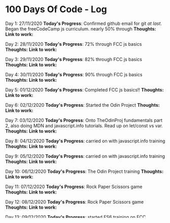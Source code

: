 # 100 Days Of Code - Log

Day 1: 27/11/2020
**Today's Progress**: Confirmed github email for git _at last_. Began the freeCodeCamp js curriculum. nearly 50% through
**Thoughts:**
**Link to work:**

Day 2: 28/11/2020
**Today's Progress**: 72% through FCC js basics
**Thoughts:**
**Link to work:**

Day 3: 29/11/2020
**Today's Progress**: 82% through FCC js basics
**Thoughts:**
**Link to work:**

Day 4: 30/11/2020
**Today's Progress**: 90% through FCC js basics
**Thoughts:**
**Link to work:**

Day 5: 01/12/2020
**Today's Progress**: Completed FCC js basics!!
**Thoughts:**
**Link to work:**

Day 6: 02/12/2020
**Today's Progress**: Started the Odin Project
**Thoughts:**
**Link to work:**

Day 7: 03/12/2020
**Today's Progress**: Onto TheOdinProj fundamentals part 2, also doing MDN and javascript.info tutorials. Read up on let/const vs var.
**Thoughts:**
**Link to work:**

Day 8: 04/12/2020
**Today's Progress**: carried on with javascript.info training
**Thoughts:**
**Link to work:**

Day 9: 05/12/2020
**Today's Progress**: carried on with javascript.info training
**Thoughts:**
**Link to work:**

Day 10: 06/12/2020
**Today's Progress**: The Odin Project training
**Thoughts:**
**Link to work:**

Day 11: 07/12/2020
**Today's Progress**: Rock Paper Scissors game
**Thoughts:**
**Link to work:**

Day 12: 08/12/2020
**Today's Progress**: Rock Paper Scissors game
**Thoughts:**
**Link to work:**

Day 13: 09/12/2020
**Today's Progress**: started ES6 training on FCC.
**Thoughts:**
**Link to work:**

Day 14: 10/12/2020
**Today's Progress**:Added html/css to game logic of rock paper scissors
**Thoughts:**
**Link to work:**

Day 15: 11/12/2020
**Today's Progress**: 25% of ES6 training completed on FCC.
**Thoughts:**
**Link to work:**

Day 16: 12/12/2020
**Today's Progress**: 52% of ES6 training completed on FCC.
**Thoughts:**
**Link to work:**

Day 17: 13/12/2020
**Today's Progress**: n/a
**Thoughts:**
**Link to work:**

Day 18: 14/12/2020
**Today's Progress**: 63% of ES6 training completed on FCC.
**Thoughts:**
**Link to work:**

Day 19: 15/12/2020
**Today's Progress**: 100% of ES6 Training completed on FCC.
**Thoughts:**
**Link to work:**

Day 20: 16/12/2020
**Today's Progress**: The Odin Project foundations training, installed Jasmine for test driven dev.
**Thoughts:**
**Link to work:**

Day 21: 17/12/2020
**Today's Progress**: The Odin Project js exercises - repeat string, reverse string, calculator.
**Thoughts:**
**Link to work:**

Day 22: 18/12/2020
**Today's Progress**: The Odin Project js exercises - fibonacci, findTheOldest.
**Thoughts:**
**Link to work:**

Day 23: 19/12/2020
**Today's Progress**: The Odin Project js exercises - getTheTitles, helloWorld.
**Thoughts:**
**Link to work:**

Day 24: 20/12/2020
**Today's Progress**: The Odin Project js exercises - leapYears, palindromes.
**Thoughts:**
**Link to work:**

n/a very ill from 21-31/12/2020.

Day 25: 1/1/2021
**Today's Progress**: Read through the React Handbook on Free Code Camp.
**Thoughts:**
**Link to work:**

Day 26: 2/1/2021
**Today's Progress**: Setting up react create-react-app for Manuscript Meme generator
**Thoughts:**
**Link to work:**

Day 27: 3/1/2021
**Today's Progress**: Manuscript Meme generator
**Thoughts:**
**Link to work:**

Day 28: 4/1/2021
**Today's Progress**: Manuscript Meme generator
**Thoughts:**
**Link to work:**

Day 29: 5/1/2021
**Today's Progress**: Break reading up on React/js for Manuscript Meme generator
**Thoughts:**
**Link to work:**

Day 30: 6/1/2021
**Today's Progress**: Manuscript Meme generator
**Thoughts:**
**Link to work:**

Day 31: 7/1/2021
**Today's Progress**: Manuscript Meme generator
**Thoughts:**
**Link to work:**

Day 32: 8/1/2021
**Today's Progress**: Manuscript Meme generator
**Thoughts:**
**Link to work:**

Day 33: 9/1/2021
**Today's Progress**: Manuscript Meme generator
**Thoughts:**
**Link to work:**

Day 34: 10/1/2021
**Today's Progress**: Manuscript Meme generator
**Thoughts:**
**Link to work:**

Day 35: 11/1/2021
**Today's Progress**: Manuscript Meme generator
**Thoughts:**
**Link to work:**

Day 36: 12/1/2021
**Today's Progress**: Started creating the Conway's the Game of Life in a new react repo
**Thoughts:**
**Link to work:**

Day 37: 13/1/2021
**Today's Progress**:
**Thoughts:**
**Link to work:**

Day 38: 14/1/2021
**Today's Progress**:
**Thoughts:**
**Link to work:**

Day 39: 15/1/2021
**Today's Progress**:
**Thoughts:**
**Link to work:**

Day 40: 16/1/2021
**Today's Progress**:
**Thoughts:**
**Link to work:**

Day 41: 17/1/2021
**Today's Progress**:
**Thoughts:**
**Link to work:**

Day 42: 18/1/2021
**Today's Progress**:
**Thoughts:**
**Link to work:**

Day 43: 19/1/2021
**Today's Progress**:
**Thoughts:**
**Link to work:**

Day 44: 20/1/2021
**Today's Progress**:
**Thoughts:**
**Link to work:**

Day 45: 21/1/2021
**Today's Progress**:
**Thoughts:**
**Link to work:**

Day 46: 22/1/2021
**Today's Progress**:
**Thoughts:**
**Link to work:**

Day 47: 23/1/2021
**Today's Progress**:
**Thoughts:**
**Link to work:**

Day 48: 24/1/2021
**Today's Progress**:
**Thoughts:**
**Link to work:**

Day 49: 25/1/2021
**Today's Progress**:
**Thoughts:**
**Link to work:**

Day 50: 26/1/2021
**Today's Progress**:
**Thoughts:**
**Link to work:**
